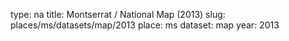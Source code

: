 type: na
title: Montserrat / National Map (2013)
slug: places/ms/datasets/map/2013
place: ms
dataset: map
year: 2013
